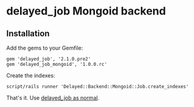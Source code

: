 # delayed_job Mongoid backend

## Installation

Add the gems to your Gemfile:

    gem 'delayed_job', '2.1.0.pre2'
    gem 'delayed_job_mongoid', '1.0.0.rc'

Create the indexes:

    script/rails runner 'Delayed::Backend::Mongoid::Job.create_indexes'

That's it. Use [delayed_job as normal](http://github.com/collectiveidea/delayed_job).
